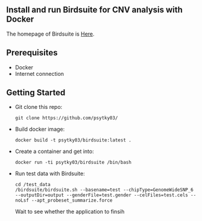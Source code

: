 ## Install and run Birdsuite for CNV analysis with Docker

The homepage of Birdsuite is [Here](https://www.broadinstitute.org/scientific-community/science/programs/medical-and-population-genetics/birdsuite/birdsuite).

## Prerequisites

- Docker 
- Internet connection

## Getting Started

-   Git clone this repo:

        git clone https://github.com/psytky03/



-   Build docker image:

        
        docker build -t psytky03/birdsuite:latest .

-   Create a container and get into:

        docker run -ti psytky03/birdsuite /bin/bash


-   Run test data with Birdsuite:

        cd /test_data
        /birdsuite/birdsuite.sh --basename=test --chipType=GenomeWideSNP_6 --outputDir=output --genderFile=test.gender --celFiles=test.cels --noLsf --apt_probeset_summarize.force


    Wait to see whether the application to finsih
